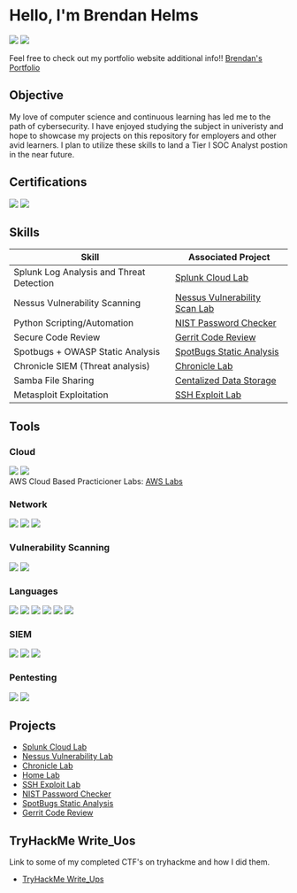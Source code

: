 # Hello, I'm Brendan Helms
<a href="https://www.linkedin.com/in/brendan-helms"><img src="https://img.shields.io/badge/-LinkedIn-0072b1?&style=for-the-badge&logo=linkedin&logoColor=white" /></a>
<a href="https://x.com/BrendanHelmss"><img src="https://img.shields.io/badge/-X-000000?&style=for-the-badge&logo=x&logoColor=white" /></a>

Feel free to check out my portfolio website additional info!!
<a href="https://bhelmss.github.io">Brendan's Portfolio</a>


## Objective

My love of computer science and continuous learning has led me to the path of cybersecurity. I have enjoyed studying the subject in univeristy and hope
to showcase my projects on this repository for employers and other avid learners. I plan to utilize these skills to land a Tier I SOC Analyst postion in
the near future.

## Certifications
<div>
    <img src="https://img.shields.io/badge/-CompTIA%20Security%2B-E00?&style=for-the-badge&logo=CompTIA&logoColor=white" />
    <img src="https://img.shields.io/badge/-Google%20Cybersecurity%20Certificate-4285F4?&style=for-the-badge&logo=Google&logoColor=white" />
</div>

## Skills

| Skill                                         | Associated Project         |
|-----------------------------------------------|----------------------------|
| Splunk Log Analysis and Threat Detection      | <a href="https://github.com/BHelmss/Splunk-Cloud-Lab">Splunk Cloud Lab</a>|
| Nessus Vulnerability Scanning                 |<a href="https://github.com/BHelmss/Nessus-Vulnerability-Scan-Lab">Nessus Vulnerability Scan Lab</a>|
| Python Scripting/Automation                   | <a href="https://github.com/BHelmss/password_checker">NIST Password Checker</a>|
| Secure Code Review                            | <a href="https://github.com/BHelmss/Gerrit_Code_Review">Gerrit Code Review</a>|
| Spotbugs + OWASP Static Analysis              | <a href="https://github.com/BHelmss/SpotBugs_Static_Analysis">SpotBugs Static Analysis</a>|
| Chronicle SIEM (Threat analysis)              | <a href="https://github.com/BHelmss/Chronicle-Lab">Chronicle Lab</a>|
| Samba File Sharing                            | <a href="https://github.com/BHelmss/Centralized-Data-Storage">Centalized Data Storage</a>|
| Metasploit Exploitation                       | <a href="https://github.com/BHelmss/SSH_Login_Exploit">SSH Exploit Lab</a>|

## Tools

### Cloud
<div>
    <img src="https://img.shields.io/badge/-AWS-232F3E?&style=for-the-badge&logo=Amazon-AWS&logoColor=white" />
    <img src="https://img.shields.io/badge/-Google%20Cloud-4285F4?&style=for-the-badge&logo=Google-Cloud&logoColor=white" />
</div>
AWS Cloud Based Practicioner Labs: <a href="https://github.com/BHelmss/AWS-Cloud-Practicioner-Essentials"> AWS Labs</a>

### Network
<div>
    <img src="https://img.shields.io/badge/-Wireshark-1679A7?&style=for-the-badge&logo=Wireshark&logoColor=white" />
    <img src="https://img.shields.io/badge/-Suricata-EF3B2D?&style=for-the-badge&logo=Suricata&logoColor=white" />
    <img src="https://img.shields.io/badge/-Samba-009e73?&style=for-the-badge&logo=Samba&logoColor=white" />
</div>

### Vulnerability Scanning
<div>
    <img src="https://img.shields.io/badge/Nessus-00B1E1?style=for-the-badge&logo=Tenable&logoColor=white" />
    <img src="https://img.shields.io/badge/Qualys-E60027?style=for-the-badge&logo=Qualys&logoColor=white" />
<div>
    
### Languages
<div>
    <img src="https://img.shields.io/badge/-Java-007396?&style=for-the-badge&logo=java&logoColor=white" />
    <img src="https://img.shields.io/badge/-Python-3776AB?&style=for-the-badge&logo=python&logoColor=white" />
    <img src="https://img.shields.io/badge/-SQL-4479A1?&style=for-the-badge&logo=database&logoColor=white" />
    <img src="https://img.shields.io/badge/HTML5-E34F26?style=for-the-badge&logo=HTML5&logoColor=white" />
    <img src="https://img.shields.io/badge/CSS3-1572B6?style=for-the-badge&logo=CSS3&logoColor=white" />
    <img src="https://img.shields.io/badge/JavaScript-F7DF1E?style=for-the-badge&logo=JavaScript&logoColor=black" />

</div>

### SIEM
<div>
    <img src="https://img.shields.io/badge/-Splunk-000000?&style=for-the-badge&logo=Splunk&logoColor=white" />
    <img src="https://img.shields.io/badge/-Chronicle-4285F4?&style=for-the-badge&logo=Google&logoColor=white" />
    <img src="https://img.shields.io/badge/-Elastic-005571?&style=for-the-badge&logo=Elastic&logoColor=white" />
</div>

### Pentesting
<div>
    <img src="https://img.shields.io/badge/Burp%20Suite-FF7139?style=for-the-badge&logoColor=white" />
    <img src="https://img.shields.io/badge/Caido-444444?style=for-the-badge&logo=bugatti&logoColor=white" />
</div>


## Projects
- <a href="https://github.com/BHelmss/Splunk-Cloud-Lab">Splunk Cloud Lab</a>
- <a href="https://github.com/BHelmss/Nessus-Vulnerability-Scan-Lab">Nessus Vulnerability Lab</a>
- <a href="https://github.com/BHelmss/Chronicle-Lab">Chronicle Lab</a>
- <a href="https://github.com/BHelmss/Home-Lab">Home Lab</a>
- <a href="https://github.com/BHelmss/SSH_Login_Exploit">SSH Exploit Lab</a>
- <a href="https://github.com/BHelmss/password_checker">NIST Password Checker</a>
- <a href="https://github.com/BHelmss/SpotBugs_Static_Analysis">SpotBugs Static Analysis</a>
- <a href="https://github.com/BHelmss/Gerrit_Code_Review">Gerrit Code Review</a>

## TryHackMe Write_Uos
Link to some of my completed CTF's on tryhackme and how I did them.
- <a href="https://github.com/BHelmss/tryhackme_CTF_Writeups">TryHackMe Write_Ups</a>
